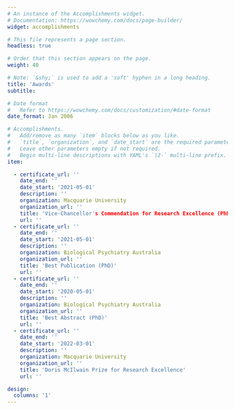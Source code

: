 ```yaml
---
# An instance of the Accomplishments widget.
# Documentation: https://wowchemy.com/docs/page-builder/
widget: accomplishments

# This file represents a page section.
headless: true

# Order that this section appears on the page.
weight: 40

# Note: `&shy;` is used to add a 'soft' hyphen in a long heading.
title: 'Awards'
subtitle:

# Date format
#   Refer to https://wowchemy.com/docs/customization/#date-format
date_format: Jan 2006

# Accomplishments.
#   Add/remove as many `item` blocks below as you like.
#   `title`, `organization`, and `date_start` are the required parameters.
#   Leave other parameters empty if not required.
#   Begin multi-line descriptions with YAML's `|2-` multi-line prefix.
item:

  - certificate_url: ''
    date_end: ''
    date_start: '2021-05-01'
    description: ''
    organization: Macquarie University
    organization_url: ''
    title: 'Vice-Chancellor's Commendation for Research Excellence (PhD)'
    url: ''
  - certificate_url: ''
    date_end: ''
    date_start: '2021-05-01'
    description: ''
    organization: Biological Psychiatry Australia
    organization_url: ''
    title: 'Best Publication (PhD)'
    url: ''
  - certificate_url: ''
    date_end: ''
    date_start: '2020-05-01'
    description: ''
    organization: Biological Psychiatry Australia
    organization_url: ''
    title: 'Best Abstract (PhD)'
    url: ''
  - certificate_url: ''
    date_end: ''
    date_start: '2022-03-01'
    description: ''
    organization: Macquarie University
    organization_url: ''
    title: 'Doris McIlwain Prize for Research Excellence'
    url: ''

design:
  columns: '1'
---
```

